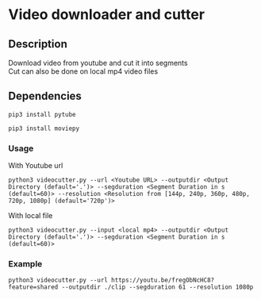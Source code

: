 # Video downloader and cutter
## Description
Download video from youtube and cut it into segments \
Cut can also be done on local mp4 video files
## Dependencies
```
pip3 install pytube
```
```
pip3 install moviepy
```
### Usage
With Youtube url
```
python3 videocutter.py --url <Youtube URL> --outputdir <Output Directory (default='.')> --segduration <Segment Duration in s (default=60)> --resolution <Resolution from [144p, 240p, 360p, 480p, 720p, 1080p] (default='720p')>
```
With local file
```
python3 videocutter.py --input <local mp4> --outputdir <Output Directory (default='.')> --segduration <Segment Duration in s (default=60)>
```

### Example
```
python3 videocutter.py --url https://youtu.be/fregObNcHC8?feature=shared --outputdir ./clip --segduration 61 --resolution 1080p
```
